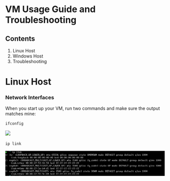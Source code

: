 # VM Usage Guide and Troubleshooting

## Contents

1. Linux Host
2. Windows Host
3. Troubleshooting

# Linux Host

### Network Interfaces

When you start up your VM, run two commands and make sure the output matches mine:

```sh
ifconfig
```

![](https://github.com/mstevens5/333_A2_Usage/Images/IfConfig.png)

```sh
ip link
```

![Ip Link](Images/IpLink.PNG)
